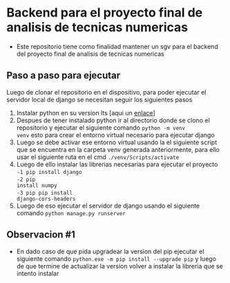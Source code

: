 # Backend para el proyecto final de analisis de tecnicas numericas
- Este repositorio tiene como finalidad mantener un sgv para el backend del proyecto final de analisis de tecnicas numericas

## Paso a paso para ejecutar
Luego de clonar el repositorio en el dispositivo, para poder ejecutar el servidor local de django se necesitan seguir los siguientes pasos

1. Instalar python en su version lts [aqui un <a href="https://www.python.org/downloads/">enlace</a>]
2. Despues de tener instalado python ir al directorio donde se clono el repositorio y ejecutar el siguiente comando <code>python -m venv venv</code> esto para crear el entorno virtual necesario para ejecutar django
3. Luego se debe activar ese entorno virtual usando la el siguiente script que se encuentra en la carpeta venv generada anteriormente, para ello usar el siguiente ruta en el cmd <code>./venv/Scripts/activate</code>
4. Luego de ello instalar las librerias necesarias para ejecutar el proyecto <br>
<code>-1 pip install django</code> <br>
<code>-2 pip install numpy</code> <br>
<code>-3 pip pip install django-cors-headers</code>
5. Luego de eso ejecutar el servidor de django usando el siguiente comando <code>python manage.py runserver</code>

## Observacion #1
- En dado caso de que pida upgradear la version del pip ejecutar el siguiente comando <code>python.exe -m pip install --upgrade pip</code> y luego de que termine de actualizar la version volver a instalar la libreria que se intento instalar